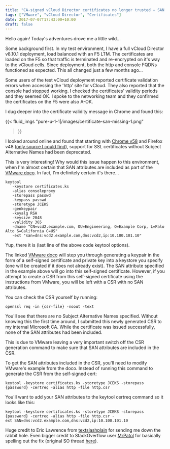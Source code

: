 ```yaml
---
title: "CA-signed vCloud Director certificates no longer trusted – SAN missing"
tags: ["VMware", "vCloud Director", "Certificates"]
date: 2017-07-07T17:43:00+10:00
draft: false
---
```


Hello again! Today's adventures drove me a little wild...

Some background first. In my test environment, I have a full vCloud Director v8.10.1 deployment, load balanced with an F5 LTM. The certificates are loaded on the F5 so that traffic is terminated and re-encrypted on it's way to the vCloud cells. Since deployment, both the http and console FQDNs functioned as expected. This all changed just a few months ago...

Some users of the test vCloud deployment reported certificate validation errors when accessing the 'http' site for vCloud. They also reported that the console had stopped working. I checked the certificates' validity periods and they seemed OK. I spoke to the networking team and they confirmed the certificates on the F5 were also A-OK.

I dug deeper into the certificate validity message in Chrome and found this:

{{< fluid_imgs
  "pure-u-1-1|/images/certificate-san-missing-1.png"
>}}

I looked around online and found that starting with [Chrome v58](https://www.chromestatus.com/feature/4981025180483584) and Firefox v48 ([only source I could find](https://textslashplain.com/2017/03/10/chrome-deprecates-subject-cn-matching/)), support for SSL certificates without Subject Alternative Names had been deprecated.

This is very interesting! Why would this issue happen to this environment, when I'm almost certain that SAN attributes are included as part of the [VMware doco](http://pubs.vmware.com/vcd-810/index.jsp#com.vmware.vcloud.install.doc_810/GUID-89437328-EE0A-40D3-A939-EB8DD70DC1E3.html). In fact, I'm definitely certain it's there...

```
keytool 
   -keystore certificates.ks
   -alias consoleproxy 
   -storepass passwd
   -keypass passwd
   -storetype JCEKS
   -genkeypair
   -keyalg RSA
   -keysize 2048
   -validity 365 
   -dname "CN=vcd2.example.com, OU=Engineering, O=Example Corp, L=Palo Alto S=California C=US" 
   -ext "san=dns:vcd2.example.com,dns:vcd2,ip:10.100.101.10"
```

Yup, there it is (last line of the above code keytool options).

The linked [VMware doco](http://pubs.vmware.com/vcd-810/index.jsp#com.vmware.vcloud.install.doc_810/GUID-89437328-EE0A-40D3-A939-EB8DD70DC1E3.html) will step you through generating a keypair in the form of a self-signed certificate and private key into a keystore you specify (one will be created if it does not already exist). The SAN attribute specified in the example above will go into this self-signed certificate. However, if you attempt to create a CSR from this self-signed certificate using the instructions from VMware, you will be left with a CSR with no SAN attributes.

You can check the CSR yourself by running:

```
openssl req -in {csr-file} -noout -text
```

You'll see that there are no Subject Alternative Names specified. Without knowing this the first time around, I submitted this newly generated CSR to my internal Microsoft CA. While the certificate was issued successfully, none of the SAN attributes had been included.

This is due to VMware leaving a very important switch off the CSR generation command to make sure that SAN attributes are included in the CSR.

To get the SAN attributes included in the CSR, you'll need to modify VMware's example from the doco. Instead of running this command to generate the CSR from the self-signed cert:

```
keytool -keystore certificates.ks -storetype JCEKS -storepass {password} -certreq -alias http -file http.csr
```

You'll want to add your SAN attributes to the keytool certreq command so it looks like this:

```
keytool -keystore certificates.ks -storetype JCEKS -storepass {password} -certreq -alias http -file http.csr -ext SAN=dns:vcd2.example.com,dns:vcd2,ip:10.100.101.10
```

Huge credit to Eric Lawrence from [textslashplain](https://textslashplain.com/) for sending me down the rabbit hole. Even bigger credit to StackOverflow user [MrPatol](http://mrpatol/) for basically spelling out the fix (original SO thread [here](https://stackoverflow.com/questions/8744607/how-to-add-subject-alernative-name-to-ssl-certs)).